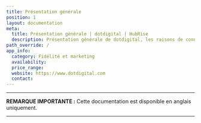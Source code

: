```yaml
---
title: Présentation générale
position: 1
layout: documentation
meta:
  title: Présentation générale | dotdigital | HubRise
  description: Présentation générale de dotdigital, les raisons de connecter dotdigital à HubRise et fonctionnalités de l'intégration avec HubRise.
path_override: /
app_info:
  category: Fidélité et marketing
  availability:
  price_range:
  website: https://www.dotdigital.com
  contact:
---
```


---

**REMARQUE IMPORTANTE :** Cette documentation est disponible <Link to="/apps/dotdigital" addLocalePrefix={false}>en anglais uniquement</Link>.

---
